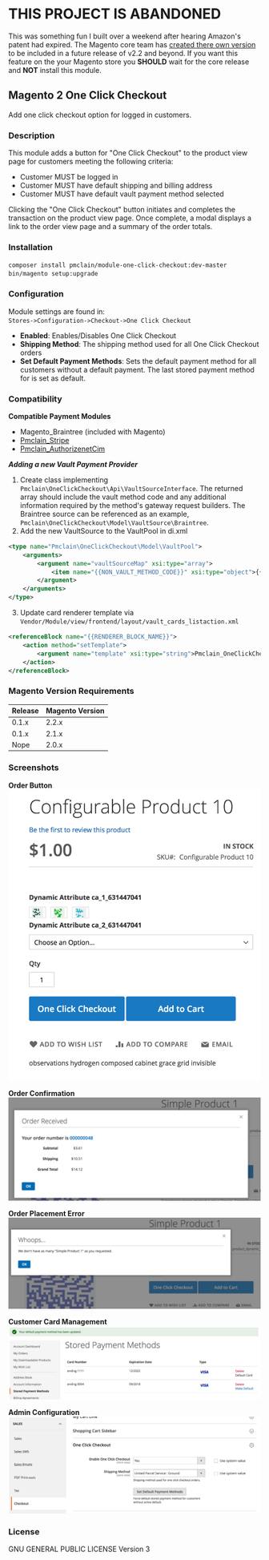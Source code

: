 # THIS PROJECT IS ABANDONED
This was something fun I built over a weekend after hearing Amazon's patent had
expired. The Magento core team has [created there own version](https://github.com/magento/magento2/tree/2.2-develop/app/code/Magento/InstantPurchase) to be included in a future release of
v2.2 and beyond. If you want this feature on the your Magento store you **SHOULD** wait for
the core release and **NOT** install this module.

## Magento 2 One Click Checkout

Add one click checkout option for logged in customers.

### Description
This module adds a button for "One Click Checkout" to the product view page for
customers meeting the following criteria:
* Customer MUST be logged in
* Customer MUST have default shipping and billing address
* Customer MUST have default vault payment method selected

Clicking the "One Click Checkout" button initiates and completes the transaction
on the product view page. Once complete, a modal displays a link to the order
view page and a summary of the order totals.

### Installation
`composer install pmclain/module-one-click-checkout:dev-master`  
`bin/magento setup:upgrade`

### Configuration
Module settings are found in:  
`Stores->Configuration->Checkout->One Click Checkout`  
* **Enabled**: Enables/Disables One Click Checkout
* **Shipping Method**: The shipping method used for all One Click Checkout
orders
* **Set Default Payment Methods**: Sets the default payment method for all
customers without a default payment. The last stored payment method for is set
as default.

### Compatibility
**Compatible Payment Modules**
* Magento_Braintree (included with Magento)
* [Pmclain_Stripe](https://github.com/pmclain/module-stripe)
* [Pmclain_AuthorizenetCim](https://github.com/pmclain/module-authorizenetcim)  

***Adding a new Vault Payment Provider***
1. Create class implementing `Pmclain\OneClickCheckout\Api\VaultSourceInterface`. The
returned array should include the vault method code and any additional
information required by the method's gateway request builders. The Braintree
source can be referenced as an example,
`Pmclain\OneClickCheckout\Model\VaultSource\Braintree`.
2. Add the new VaultSource to the VaultPool in di.xml  
```xml
<type name="Pmclain\OneClickCheckout\Model\VaultPool">
    <arguments>
        <argument name="vaultSourceMap" xsi:type="array">
            <item name="{{NON_VAULT_METHOD_CODE}}" xsi:type="object">{{VaultSourceClass}}</item>
        </argument>
    </arguments>
</type>
```
3. Update card renderer template via `Vendor/Module/view/frontend/layout/vault_cards_listaction.xml`
```xml
<referenceBlock name="{{RENDERER_BLOCK_NAME}}">
    <action method="setTemplate">
        <argument name="template" xsi:type="string">Pmclain_OneClickCheckout::customer_account/credit_card.phtml</argument>
    </action>
</referenceBlock>
```

### Magento Version Requirements
| Release      | Magento Version |
| ------------ | --------------- |
| 0.1.x        | 2.2.x           | 
| 0.1.x        | 2.1.x           |
| Nope         | 2.0.x           |

### Screenshots
**Order Button**
![Button](docs/screenshots/button.png)  
  
**Order Confirmation**
![Confirmation](docs/screenshots/order-confirmation.png) 
   
**Order Placement Error**
![Error](docs/screenshots/error.png)  
  
**Customer Card Management**
![Card Management](docs/screenshots/card-management.png)  
  
**Admin Configuration**
![Admin Config](docs/screenshots/admin.png)

### License
GNU GENERAL PUBLIC LICENSE Version 3
